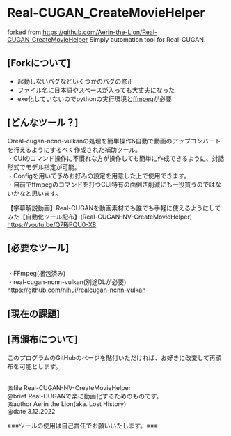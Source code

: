 # Real-CUGAN_CreateMovieHelper

forked from https://github.com/Aerin-the-Lion/Real-CUGAN_CreateMovieHelper
Simply automation tool for Real-CUGAN.

## [Forkについて]

- 起動しないバグなどいくつかのバグの修正
- ファイル名に日本語やスペースが入っても大丈夫になった
- exe化していないのでpythonの実行環境と[ffmpeg](https://www.gyan.dev/ffmpeg/builds/)が必要

## [どんなツール？]
○real-cugan-ncnn-vulkanの処理を簡単操作&自動で動画のアップコンバートを行えるようにするべく作成された補助ツール。
<br>・CUIのコマンド操作に不慣れな方が操作しても簡単に作成できるように、対話形式でモデル指定が可能。
<br>・Configを用いて予めお好みの設定を用意した上で使用できます。
<br>・自前でffmpegのコマンドを打つCUI特有の面倒さ削減にも一役買うのではないかなと思います。

【字幕解説動画】Real-CUGANを動画素材でも誰でも手軽に使えるようにしてみた【自動化ツール配布】(Real-CUGAN-NV-CreateMovieHelper)
https://youtu.be/Q7RjPQU0-X8

## [必要なツール]
<br>・FFmpeg(梱包済み)
<br>・real-cugan-ncnn-vulkan(別途DLが必要)
<br>https://github.com/nihui/realcugan-ncnn-vulkan

## [現在の課題]

## [再頒布について]
このプログラムのGitHubのページを貼付いただければ、お好きに改変して再頒布を可能とします。

   <br>@file Real-CUGAN-NV-CreateMovieHelper
   <br>@brief Real-CUGANで楽に動画化するためのものです。
   <br>@author Aerin the Lion(aka. Lost History)
   <br>@date 3.12.2022

※※※ツールの使用は自己責任でお願いいたします。※※※
